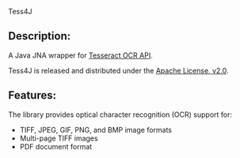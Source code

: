 Tess4J

## Description:

A Java JNA wrapper for [Tesseract OCR API](http://code.google.com/p/tesseract-ocr/).

Tess4J is released and distributed under the [Apache License, v2.0](http://www.apache.org/licenses/LICENSE-2.0).

## Features:

The library provides optical character recognition (OCR) support for:

* TIFF, JPEG, GIF, PNG, and BMP image formats
* Multi-page TIFF images
* PDF document format